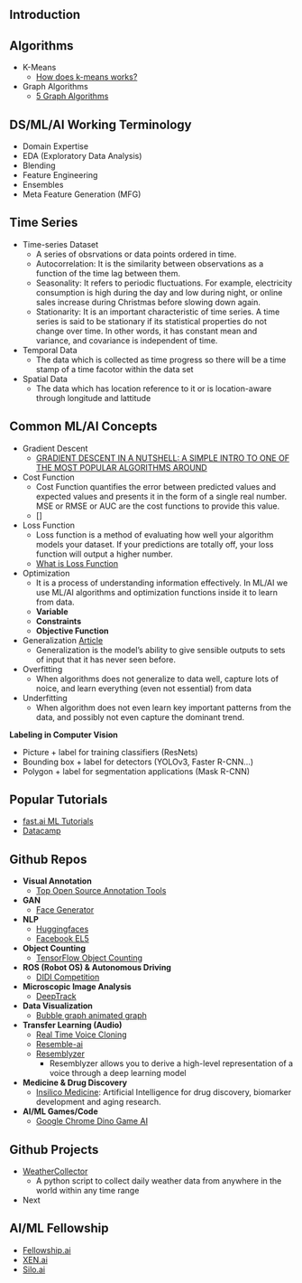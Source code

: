 ## Introduction ##

## Algorithms ##
 - K-Means
    - [How does k-means works?](https://towardsdatascience.com/how-does-k-means-clustering-in-machine-learning-work-fdaaaf5acfa0)
 - Graph Algorithms
    - [5 Graph Algorithms](https://towardsdatascience.com/data-scientists-the-five-graph-algorithms-that-you-should-know-30f454fa5513)
    
## DS/ML/AI Working Terminology ##
 - Domain Expertise
 - EDA (Exploratory Data Analysis) 
 - Blending
 - Feature Engineering
 - Ensembles
 - Meta Feature Generation (MFG)
    

## Time Series ##
 - Time-series Dataset
   - A series of obsrvations or data points ordered in time. 
   - Autocorrelation: It is the similarity between observations as a function of the time lag between them.
   - Seasonality: It refers to periodic fluctuations. For example, electricity consumption is high during the day and low during night, or online sales increase during Christmas before slowing down again.
   - Stationarity: It is an important characteristic of time series. A time series is said to be stationary if its statistical properties do not change over time. In other words, it has constant mean and variance, and covariance is independent of time.
 - Temporal Data
   - The data which is collected as time progress so there will be a time stamp of a time facotor within the data set
 - Spatial Data
   - The data which has location reference to it or is location-aware through longitude and lattitude 


## Common ML/AI Concepts ##

- Gradient Descent
  - [GRADIENT DESCENT IN A NUTSHELL: A SIMPLE INTRO TO ONE OF THE MOST POPULAR ALGORITHMS AROUND](https://builtin.com/data-science/gradient-descent)
- Cost Function
  - Cost Function quantifies the error between predicted values and expected values and presents it in the form of a single real number. MSE or RMSE or AUC are the cost functions to provide this value. 
  - []
- Loss Function
  - Loss function is a method of evaluating how well your algorithm models your dataset. If your predictions are totally off, your loss function will output a higher number.
  - [What is Loss Function](https://blog.algorithmia.com/introduction-to-loss-functions/) 
- Optimization 
  - It is a process of understanding information effectively. In ML/AI we use ML/AI algorithms and optimization functions inside it to learn from data. 
  - **Variable**
  - **Constraints**
  - **Objective Function**
- Generalization [Article](https://towardsdatascience.com/what-are-overfitting-and-underfitting-in-machine-learning-a96b30864690)
  - Generalization is the model’s ability to give sensible outputs to sets of input that it has never seen before.
- Overfitting
  - When algorithms does not generalize to data well, capture lots of noice, and learn everything (even not essential) from data
- Underfitting
  - When algorithm does not even learn key important patterns from the data, and possibly not even capture the dominant trend.
  
**Labeling in Computer Vision**
- Picture + label for training classifiers (ResNets)
- Bounding box + label for detectors (YOLOv3, Faster R-CNN…)
- Polygon + label for segmentation applications (Mask R-CNN)  

## Popular Tutorials ##
  - [fast.ai ML Tutorials](http://course18.fast.ai/ml)
  - [Datacamp](https://www.datacamp.com)
  
  
## Github Repos ##

- **Visual Annotation**
  - [Top Open Source Annotation Tools](https://github.com/topics/annotation-tool)
- **GAN**
  - [Face Generator](https://github.com/gsurma/face_generator)
- **NLP**
  - [Huggingfaces](https://github.com/huggingface)
  - [Facebook EL5](https://github.com/facebookresearch/ELI5)
- **Object Counting**
  - [TensorFlow Object Counting](https://github.com/Avkash/tensorflow_object_counting_api)
- **ROS (Robot OS) & Autonomous Driving**
  - [DIDI Competition](https://github.com/udacity/didi-competition)
- **Microscopic Image Analysis**
  - [DeepTrack](https://github.com/softmatterlab/DeepTrack)
- **Data Visualization**
  - [Bubble graph animated graph](https://github.com/IBM-Cloud/election-insights)
- **Transfer Learning (Audio)**
  - [Real Time Voice Cloning](https://github.com/CorentinJ/Real-Time-Voice-Cloning)
  - [Resemble-ai](https://github.com/resemble-ai)
  - [Resemblyzer](https://github.com/resemble-ai/Resemblyzer)
    - Resemblyzer allows you to derive a high-level representation of a voice through a deep learning model
- **Medicine & Drug Discovery**
  - [Insilico Medicine](https://github.com/insilicomedicine): Artificial Intelligence for drug discovery, biomarker development and aging research.
- **AI/ML Games/Code**
  - [Google Chrome Dino Game AI](https://github.com/Code-Bullet/Google-Chrome-Dino-Game-AI)
      

## Github Projects ## 
- [WeatherCollector](https://github.com/CorentinJ/WeatherCollector) 
  - A python script to collect daily weather data from anywhere in the world within any time range
- Next  


## AI/ML Fellowship ##
- [Fellowship.ai](https://fellowship.ai/)
- [XEN.ai](https://www.xen.ai/)
- [Silo.ai](https://silo.ai/)
